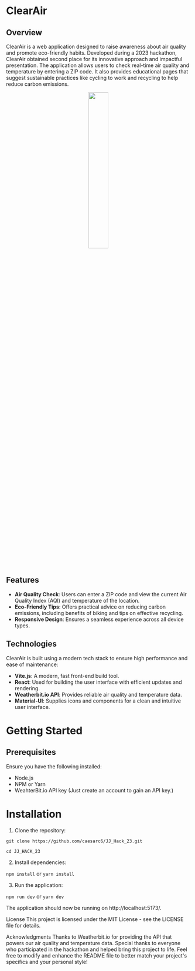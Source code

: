 # ClearAir

## Overview

ClearAir is a web application designed to raise awareness about air quality and promote eco-friendly habits. Developed during a 2023 hackathon, ClearAir obtained second place for its innovative approach and impactful presentation. The application allows users to check real-time air quality and temperature by entering a ZIP code. It also provides educational pages that suggest sustainable practices like cycling to work and recycling to help reduce carbon emissions.

<div align="center">
  <a rel="nofollow">
    <img width="33%" src="https://media0.giphy.com/media/v1.Y2lkPTc5MGI3NjExc21lODg4M3d5MDRncXdwcjZtZGxtODg4ZWtjeXZ0b25oYWRuNThuOSZlcD12MV9pbnRlcm5hbF9naWZfYnlfaWQmY3Q9Zw/VnLxDSvdlblBgmvL4P/giphy.gif">
  </a>
</div>

## Features
* **Air Quality Check**: Users can enter a ZIP code and view the current Air Quality Index (AQI) and temperature of the location.
* **Eco-Friendly Tips**: Offers practical advice on reducing carbon emissions, including benefits of biking and tips on effective recycling.
* **Responsive Design**: Ensures a seamless experience across all device types.

## Technologies
ClearAir is built using a modern tech stack to ensure high performance and ease of maintenance:

* **Vite.js**: A modern, fast front-end build tool.
* **React**: Used for building the user interface with efficient updates and rendering.
* **Weatherbit.io API**: Provides reliable air quality and temperature data.
* **Material-UI**: Supplies icons and components for a clean and intuitive user interface.

# Getting Started
## Prerequisites
Ensure you have the following installed:

* Node.js
* NPM or Yarn
* WeahterBit.io API key (Just create an account to gain an API key.)

# Installation

1. Clone the repository:

`git clone https://github.com/caesarc6/JJ_Hack_23.git`

`cd JJ_HACK_23`

2. Install dependencies:

`npm install`
or
`yarn install`

3. Run the application:

`npm run dev`
 or
`yarn dev`

The application should now be running on http://localhost:5173/.


License
This project is licensed under the MIT License - see the LICENSE file for details.

Acknowledgments
Thanks to Weatherbit.io for providing the API that powers our air quality and temperature data.
Special thanks to everyone who participated in the hackathon and helped bring this project to life.
Feel free to modify and enhance the README file to better match your project's specifics and your personal style!
